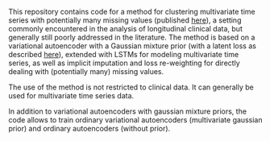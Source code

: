 This repository contains code for a method for clustering multivariate time series with potentially many missing values (published [here](https://academic.oup.com/gigascience/article/8/11/giz134/5626377)), a setting commonly encountered in the analysis of longitudinal clinical data, but generally still poorly addressed in the literature. The method is based on a variational autoencoder with a Gaussian mixture prior (with a latent loss as described [here](https://arxiv.org/abs/1611.05148)), extended with LSTMs for modeling multivariate time series, as well as implicit imputation and loss re-weighting for directly dealing with (potentially many) missing values.

The use of the method is not restricted to clinical data. It can generally be used for multivariate time series data. 

In addition to variational autoencoders with gaussian mixture priors, the code allows to train ordinary variational autoencoders (multivariate gaussian prior) and ordinary autoencoders (without prior).
